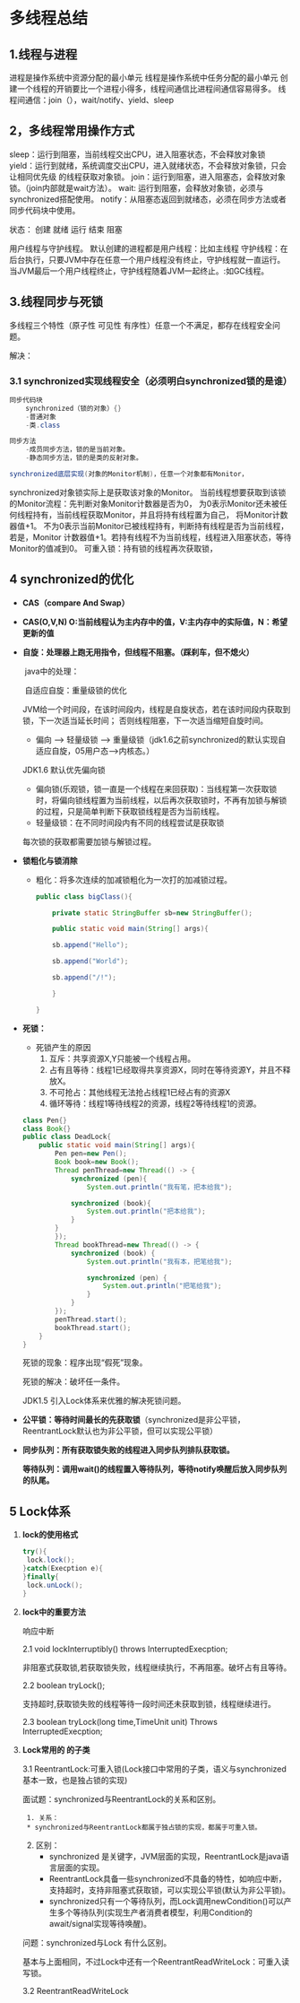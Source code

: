 #                                多线程总结

## 1.线程与进程

进程是操作系统中资源分配的最小单元
线程是操作系统中任务分配的最小单元
创建一个线程的开销要比一个进程小得多，线程间通信比进程间通信容易得多。
线程间通信：join（），wait/notify、yield、sleep

## 2，多线程常用操作方式

sleep：运行到阻塞，当前线程交出CPU，进入阻塞状态，不会释放对象锁
yield：运行到就绪，系统调度交出CPU，进入就绪状态，不会释放对象锁，只会让相同优先级
的线程获取对象锁。
join：运行到阻塞，进入阻塞态，会释放对象锁。（join内部就是wait方法）。
wait: 运行到阻塞，会释放对象锁，必须与synchronized搭配使用。
notify：从阻塞态返回到就绪态，必须在同步方法或者同步代码块中使用。

状态：  创建    就绪    运行    结束
                               阻塞

用户线程与守护线程。
默认创建的进程都是用户线程：比如主线程
守护线程：在后台执行，只要JVM中存在任意一个用户线程没有终止，守护线程就一直运行。
当JVM最后一个用户线程终止，守护线程随着JVM一起终止。:如GC线程。

## 3.线程同步与死锁

多线程三个特性（原子性  可见性  有序性）任意一个不满足，都存在线程安全问题。

解决：

### 3.1 synchronized实现线程安全（必须明白synchronized锁的是谁）

```java
同步代码块
    synchronized（锁的对象）{}
    -普通对象
    -类.class

同步方法
    -成员同步方法，锁的是当前对象。
    -静态同步方法，锁的是类的反射对象。

synchronized底层实现(对象的Monitor机制)，任意一个对象都有Monitor，
```
synchronized对象锁实际上是获取该对象的Monitor。
	当前线程想要获取到该锁的Monitor流程：先判断对象Monitor计数器是否为0，
为0表示Monitor还未被任何线程持有，当前线程获取Monitor，并且将持有线程置为自己，
将Monitor计数器值+1。
不为0表示当前Monitor已被线程持有，判断持有线程是否为当前线程，若是，Monitor
计数器值+1。若持有线程不为当前线程，线程进入阻塞状态，等待Monitor的值减到0。
可重入锁：持有锁的线程再次获取锁，

## 4 synchronized的优化

* **CAS（compare And Swap）**

* **CAS(O,V,N) O:当前线程认为主内存中的值，V:主内存中的实际值，N：希望更新的值**

* **自旋：处理器上跑无用指令，但线程不阻塞。（踩刹车，但不熄火）**

  ​	java中的处理：

  ​	自适应自旋：重量级锁的优化

  ​	JVM给一个时间段，在该时间段内，线程是自旋状态，若在该时间段内获取到锁，下一次适当延长时间；		   否则线程阻塞，下一次适当缩短自旋时间。

  * 偏向 -->  轻量级锁  --> 重量级锁（jdk1.6之前synchronized的默认实现自适应自旋，05用户态-->内核态。）

  JDK1.6 默认优先偏向锁

  * 偏向锁(乐观锁，锁一直是一个线程在来回获取)：当线程第一次获取锁时，将偏向锁线程置为当前线程，以后再次获取锁时，不再有加锁与解锁的过程，只是简单判断下获取锁线程是否为当前线程。
  * 轻量级锁：在不同时间段内有不同的线程尝试是获取锁

  每次锁的获取都需要加锁与解锁过程。

* **锁粗化与锁消除**

  * 粗化：将多次连续的加减锁粗化为一次打的加减锁过程。

    ```java
    public class bigClass(){
    
    	private static StringBuffer sb=new StringBuffer();
    
    	public static void main(String[] args){
    
    	sb.append("Hello");
    
    	sb.append("World");
    
    	sb.append("/!");
    
    	}
    
    }
    ```

    

* **死锁：**

  * 死锁产生的原因
    1. 互斥：共享资源X,Y只能被一个线程占用。
    2. 占有且等待：线程1已经取得共享资源X，同时在等待资源Y，并且不释放X。
    3. 不可抢占：其他线程无法抢占线程1已经占有的资源X
    4. 循环等待：线程1等待线程2的资源，线程2等待线程1的资源。

  ```java
  class Pen{}
  class Book{}
  public class DeadLock{
      public static void main(String[] args){
          Pen pen=new Pen();
          Book book=new Book();
          Thread penThread=new Thread(() -> {
              synchronized (pen){
                  System.out.println("我有笔，把本给我");
  
              synchronized (book){
                  System.out.println("把本给我");
              }
          }
          });
          Thread bookThread=new Thread(() -> {
              synchronized (book) {
                  System.out.println("我有本，把笔给我");
  
                  synchronized (pen) {
                      System.out.println("把笔给我");
                  }
              }
          });
          penThread.start();
          bookThread.start();
      }
  }
  ```

   死锁的现象：程序出现“假死”现象。

   死锁的解决：破坏任一条件。

   JDK1.5 引入Lock体系来优雅的解决死锁问题。 

* **公平锁：等待时间最长的先获取锁**（synchronized是非公平锁，ReentrantLock默认也为非公平锁，但可以实现公平锁）

* **同步队列：所有获取锁失败的线程进入同步队列排队获取锁。**

  **等待队列：调用wait()的线程置入等待队列，等待notify唤醒后放入同步队列的队尾。**

## 5 Lock体系

1. **lock的使用格式**

   ```java
   try(){
   	lock.lock();
   }catch(Execption e){
   }finally{
   	lock.unLock();
   }
   ```

2. **lock中的重要方法**

   响应中断

   2.1 void  lockInterruptibly() throws InterruptedExecption;

   非阻塞式获取锁,若获取锁失败，线程继续执行，不再阻塞。破坏占有且等待。

   2.2 boolean tryLock();

   支持超时,获取锁失败的线程等待一段时间还未获取到锁，线程继续进行。

   2.3 boolean tryLock(long time,TimeUnit unit) Throws InterruptedExecption;

3. **Lock常用的 的子类**

   3.1 ReentrantLock:可重入锁(Lock接口中常用的子类，语义与synchronized基本一致，也是独占锁的实现)

   面试题：synchronized与ReentrantLock的关系和区别。

    	1. 关系：
        * synchronized与ReentrantLock都属于独占锁的实现，都属于可重入锁。
   	2. 区别：
       *  synchronized 是关键字，JVM层面的实现，ReentrantLock是java语言层面的实现。
       *  ReentrantLock具备一些synchronized不具备的特性，如响应中断，支持超时，支持非阻塞式获取锁，可以实现公平锁(默认为非公平锁)。
       * synchronized只有一个等待队列，而Lock调用newCondition()可以产生多个等待队列(实现生产者消费者模型，利用Condition的await/signal实现等待唤醒)。

   问题：synchronized与Lock 有什么区别。

   ​	基本与上面相同，不过Lock中还有一个ReentrantReadWriteLock：可重入读写锁。

   3.2 ReentrantReadWriteLock

   

​                                                                                                                                                      





